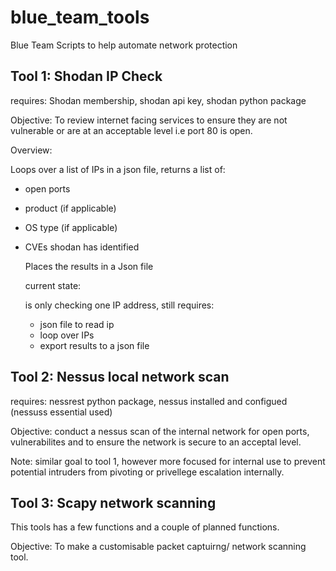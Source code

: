 # blue_team_tools
Blue Team Scripts to help automate network protection



## Tool 1: Shodan IP Check

requires: Shodan membership, shodan api key, shodan python package

Objective: To review internet facing services to ensure they are not vulnerable or are at an acceptable level i.e port 80 is open.

Overview:

Loops over a list of IPs in a json file, returns a list of:

- open ports
- product (if applicable)
- OS type (if applicable)
- CVEs shodan has identified

  Places the results in a Json file

  current state:

  is only checking one IP address, still requires:

  - json file to read ip
  - loop over IPs
  - export results to a json file


## Tool 2: Nessus local network scan

requires: nessrest python package, nessus installed and configued (nessuss essential used)

Objective: conduct a nessus scan of the internal network for open ports, vulnerabilites and to ensure the network is secure to an acceptal level.

Note: similar goal to tool 1, however more focused for internal use to prevent potential intruders from pivoting or privellege escalation internally.




## Tool 3: Scapy network scanning

This tools has a few functions and a couple of planned functions.

Objective: To make a customisable packet captuirng/ network scanning tool.

